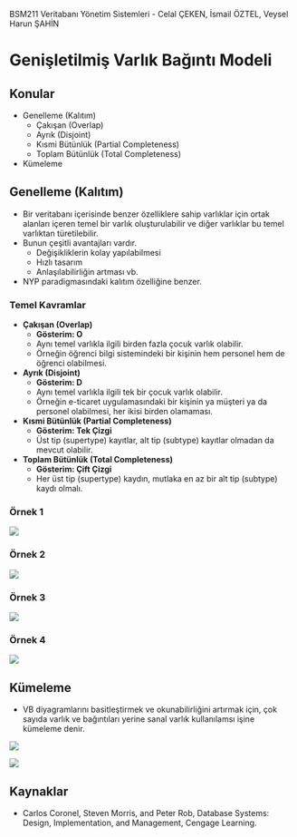 BSM211 Veritabanı Yönetim Sistemleri - Celal ÇEKEN, İsmail ÖZTEL, Veysel Harun ŞAHİN

# Genişletilmiş Varlık Bağıntı Modeli 

## Konular

* Genelleme (Kalıtım)
  + Çakışan (Overlap)
  + Ayrık (Disjoint)
  + Kısmi Bütünlük (Partial Completeness)
  + Toplam Bütünlük (Total Completeness)
* Kümeleme


## Genelleme (Kalıtım)

* Bir veritabanı içerisinde benzer özelliklere sahip varlıklar için ortak alanları içeren temel bir varlık oluşturulabilir ve diğer varlıklar bu temel varlıktan türetilebilir.
* Bunun çeşitli avantajları vardır.
  * Değişikliklerin kolay yapılabilmesi
  * Hızlı tasarım
  * Anlaşılabilirliğin artması vb.
* NYP paradigmasındaki kalıtım özelliğine benzer.

### Temel Kavramlar

* **Çakışan (Overlap)**
  * **Gösterim: O**
  * Aynı temel varlıkla ilgili birden fazla çocuk varlık olabilir.
  * Örneğin öğrenci bilgi sistemindeki bir kişinin hem personel hem de öğrenci olabilmesi.
* **Ayrık (Disjoint)**
  * **Gösterim: D**
  * Aynı temel varlıkla ilgili tek bir çocuk varlık olabilir.
  * Örneğin e-ticaret uygulamasındaki bir kişinin ya müşteri ya da personel olabilmesi, her ikisi birden olamaması.
* **Kısmi Bütünlük (Partial Completeness)** 
  * **Gösterim: Tek Çizgi** 
  * Üst tip (supertype) kayıtlar, alt tip (subtype) kayıtlar olmadan da mevcut olabilir.
* **Toplam Bütünlük (Total Completeness)** 
  * **Gösterim: Çift Çizgi**
  * Her üst tip (supertype) kaydın, mutlaka en az bir alt tip (subtype) kaydı olmalı.

### Örnek 1

![](Sekiller/05/KalitimPersonel.png)

### Örnek 2

![](Sekiller/05/ETicaret.png)


### Örnek 3

![](Sekiller/05/Urun1.png)


### Örnek 4

![](Sekiller/05/Kisi1.png)


## Kümeleme

* VB diyagramlarını basitleştirmek ve okunabilirliğini artırmak için, çok sayıda varlık ve bağıntıları yerine sanal varlık kullanılamsı işine kümeleme denir.


![](Sekiller/05/ETicaretKumeleme1.png)


![](Sekiller/05/ETicaretKumeleme2.png)


## Kaynaklar

* Carlos Coronel, Steven Morris, and Peter Rob, Database Systems: Design, Implementation, and 	Management, Cengage Learning.
